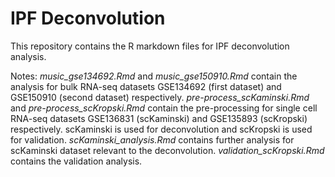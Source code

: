 # IPF Deconvolution

This repository contains the R markdown files for IPF deconvolution analysis.


Notes:
*music_gse134692.Rmd* and *music_gse150910.Rmd* contain the analysis for bulk RNA-seq datasets GSE134692 (first dataset) and GSE150910 (second dataset) respectively.
*pre-process_scKaminski.Rmd* and *pre-process_scKropski.Rmd* contain the pre-processing for single cell RNA-seq datasets GSE136831 (scKaminski) and GSE135893 (scKropski) respectively. scKaminski is used for deconvolution and scKropski is used for validation.
*scKaminski_analysis.Rmd* contains further analysis for scKaminski dataset relevant to the deconvolution.
*validation_scKropski.Rmd* contains the validation analysis.

